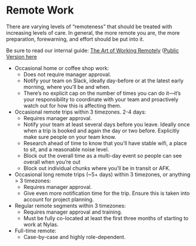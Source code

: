 # Remote Work

There are varying levels of “remoteness” that should be treated with increasing levels of care. In general, the more remote you are, the more preparation, forewarning, and effort should be put into it.

Be sure to read our internal guide: [The Art of Working Remotely](https://paper.dropbox.com/doc/The-Art-of-Working-Remotely-70JM1GB49MlgSXsAUejPO]) ([Public Version here](https://www.nylas.com/blog/the-art-of-working-remotely) 

- Occasional home or coffee shop work:
  - Does not require manager approval.
  - Notify your team on Slack, ideally day-before or at the latest early morning, where you’ll be and when.
  - There’s no explicit cap on the number of times you can do it—it’s your responsibility to coordinate with your team and proactively watch out for how this is affecting them.
- Occasional remote trips within 3 timezones. 2-4 days:
  - Requires manager approval.
  - Notify your team at least several days before you leave. Ideally once when a trip is booked and again the day or two before. Explicitly make sure people on your team know.
  - Research ahead of time to know that you’ll have stable wifi, a place to sit, and a reasonable noise level.
  - Block out the overall time as a multi-day event so people can see overall when you’re out
  - Block out individual chunks where you’ll be in transit or AFK.
- Occasional long remote trips (~5+ days) within 3 timezones, or anything > 3 timezones:
  - Requires manager approval.
  - Give even more notification time for the trip. Ensure this is taken into account for project planning.
- Regular remote segments within 3 timezones:
  - Requires manager approval and training.
  - Must be fully co-located at least the first three months of starting to work at Nylas.
- Full-time remote:
  - Case-by-case and highly role-dependent.
